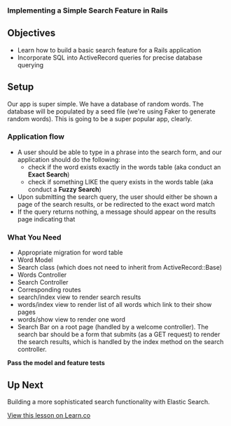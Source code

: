 ### Implementing a Simple Search Feature in Rails

## Objectives

* Learn how to build a basic search feature for a Rails application
* Incorporate SQL into ActiveRecord queries for precise database querying

## Setup

Our app is super simple. We have a database of random words. The database will be populated by a seed file (we're using Faker to generate random words). This is going to be a super popular app, clearly.

### Application flow

* A user should be able to type in a phrase into the search form, and our application should do the following:
  * check if the word exists exactly in the words table (aka conduct an **Exact Search**)
  * check if something LIKE the query exists in the words table (aka conduct a **Fuzzy Search**)
* Upon submitting the search query, the user should either be shown a page of the search results, or be redirected to the exact word match
* If the query returns nothing, a message should appear on the results page indicating that

### What You Need

* Appropriate migration for word table
* Word Model
* Search class (which does not need to inherit from ActiveRecord::Base)
* Words Controller
* Search Controller
* Corresponding routes
* search/index view to render search results
* words/index view to render list of all words which link to their show pages
* words/show view to render one word
* Search Bar on a root page (handled by a welcome controller). The search bar should be a form that submits (as a GET request) to render the search results, which is handled by the index method on the search controller.

**Pass the model and feature tests**

## Up Next

Building a more sophisticated search functionality with Elastic Search.

<a href='https://learn.co/lessons/rails-simple-search' data-visibility='hidden'>View this lesson on Learn.co</a>
